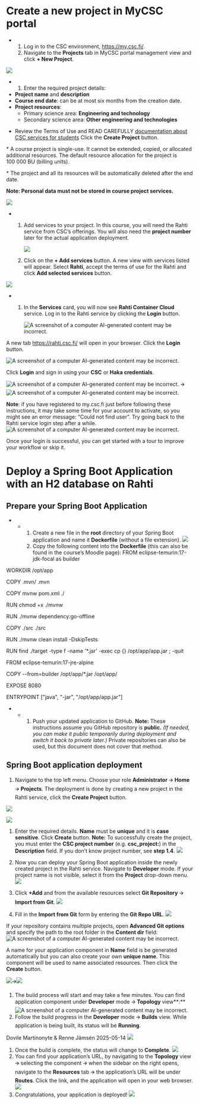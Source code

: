 # Create a new project in MyCSC portal

* 1. Log in to the CSC environment, <https://my.csc.fi/>.
  2. Navigate to the **Projects** tab in MyCSC portal management view and click **+ New Project**.

![](data:image/png;base64...)

* 1. Enter the required project details:
* **Project name** and **description**
* **Course end date**: can be at most six months from the creation date.
* **Project resources**:
  + Primary science area: **Engineering and technology**
  + Secondary science area: **Other engineering and technologies**

- Review the Terms of Use and READ CAREFULLY [documentation about CSC services for students](https://docs.csc.fi/support/tutorials/student_quick/)
Click the **Create Project** button.

\* A course project is single-use. It cannot be extended, copied, or allocated additional resources. The default resource allocation for the project is 100 000 BU (billing units).

\* The project and all its resources will be automatically deleted after the end date.

**Note: Personal data must not be stored in course project services.**

![](data:image/png;base64...)

* 1. Add services to your project. In this course, you will need the Rahti service from CSC’s offerings. You will also need the **project number** later for the actual application deployment.

     ![](data:image/png;base64...)
  2. Click on the **+ Add services** button. A new view with services listed will appear.
     Select **Rahti**, accept the terms of use for the Rahti and click **Add selected services** button.

![](data:image/png;base64...)

* 1. In the **Services** card, you will now see **Rahti Container Cloud** service. Log in to the Rahti service by clicking the **Login** button.

     ![A screenshot of a computer  AI-generated content may be incorrect.](data:image/png;base64...)

A new tab <https://rahti.csc.fi/> will open in your browser. Click the **Login** button.

![A screenshot of a computer  AI-generated content may be incorrect.](data:image/png;base64...)

Click **Login** and sign in using your **CSC** or **Haka credentials**.

![A screenshot of a computer  AI-generated content may be incorrect.](data:image/png;base64...) 🡪 ![A screenshot of a computer  AI-generated content may be incorrect.](data:image/png;base64...)

**Note**: if you have registered to my.csc.fi just before following these instructions, it may take some time for your account to activate, so you might see an error message: “Could not find user”. Try going back to the Rahti service login step after a while.
![A screenshot of a computer  AI-generated content may be incorrect.](data:image/png;base64...)

Once your login is successful, you can get started with a tour to improve your workflow or skip it.

# Deploy a Spring Boot Application with an H2 database on Rahti

## Prepare your Spring Boot Application

* + 1. Create a new file in the **root** directory of your Spring Boot application and name it **Dockerfile** (without a file extension).
       ![](data:image/png;base64...)
    2. Copy the following content into the **Dockerfile** (this can also be found in the course’s Moodle page):
       FROM eclipse-temurin:17-jdk-focal as builder

WORKDIR /opt/app

COPY .mvn/ .mvn

COPY mvnw pom.xml ./

RUN chmod +x ./mvnw

RUN ./mvnw dependency:go-offline

COPY ./src ./src

RUN ./mvnw clean install -DskipTests

RUN find ./target -type f -name '\*.jar' -exec cp {} /opt/app/app.jar \; -quit

FROM eclipse-temurin:17-jre-alpine

COPY --from=builder /opt/app/\*.jar /opt/app/

EXPOSE 8080

ENTRYPOINT ["java", "-jar", "/opt/app/app.jar"]

* + 1. Push your updated application to GitHub.
       **Note:** These instructions assume you GitHub repository is **public.** *(If needed, you can make it public temporarily during deployment and switch it back to private later.)*
       Private repositories can also be used, but this document does not cover that method.

## Spring Boot application deployment

1. Navigate to the top left menu. Choose your role **Administrator** 🡪 **Home** 🡪 **Projects**.
   The deployment is done by creating a new project in the Rahti service, click the **Create Project** button.

![](data:image/png;base64...)

![](data:image/png;base64...)

1. Enter the required details. **Name** must be **unique** and it is **case sensitive**.
   Click **Create** button.
   **Note:** To successfully create the project, you must enter the **CSC project number** (e.g. **csc\_project:<project number>**) in the **Description** field.
   If you don’t know project number, see **step 1.4**.
   ![](data:image/png;base64...)

1. Now you can deploy your Spring Boot application inside the newly created project in the Rahti service. Navigate to **Developer** mode. If your project name is not visible, select it from the **Project** drop-down menu.
   ![](data:image/png;base64...)
2. Click **+Add** and from the available resources select **Git Repository** 🡪 **Import from Git**.
   ![](data:image/png;base64...)
3. Fill in the **Import from Git** form by entering the **Git Repo URL**.
   ![](data:image/png;base64...)

If your repository contains multiple projects, open **Advanced Git options** and specify the path to the root folder in the **Content dir** field:
![A screenshot of a computer  AI-generated content may be incorrect.](data:image/png;base64...)

A name for your application component in **Name** field is be generated automatically but you can also create your own **unique name**. This component will be used to name associated resources.
Then click the **Create** button.

![](data:image/png;base64...)🡪![](data:image/png;base64...)

1. The build process will start and may take a few minutes. You can find application component under **Developer** mode 🡪 **Topology** view**:**![A screenshot of a computer  AI-generated content may be incorrect.](data:image/png;base64...)
2. Follow the build progress in the **Developer** mode 🡪 **Builds** view.
   While application is being built, its status will be **Running**.

Dovile Martinonyte & Renne Jämsén 2025-05-14
![](data:image/png;base64...)

1. Once the build is complete, the status will change to **Complete**.
   ![](data:image/png;base64...)
2. You can find your application’s URL, by navigating to the **Topology** view 🡪 selecting the component 🡪 when the sidebar on the right opens, navigate to the **Resources** tab 🡪 the application’s URL will be under **Routes**. Click the link, and the application will open in your web browser.
   ![](data:image/png;base64...)
3. Congratulations, your application is deployed!
   ![](data:image/png;base64...)
